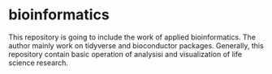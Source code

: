 # bioinformatics
This repository is going to include the work of applied bioinformatics. The author mainly work on tidyverse and bioconductor packages. 
Generally, this repository contain basic operation of analysisi and visualization of life science research.
